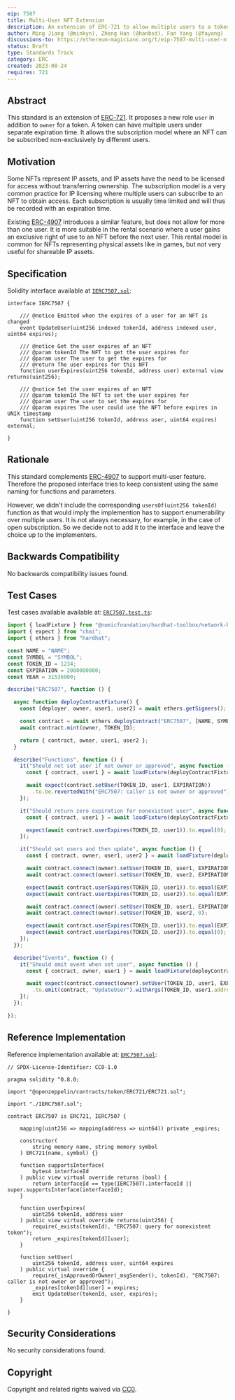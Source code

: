 ```yaml
---
eip: 7507
title: Multi-User NFT Extension
description: An extension of ERC-721 to allow multiple users to a token with restricted permissions.
author: Ming Jiang (@minkyn), Zheng Han (@hanbsd), Fan Yang (@fayang)
discussions-to: https://ethereum-magicians.org/t/eip-7507-multi-user-nft-extension/15660
status: Draft
type: Standards Track
category: ERC
created: 2023-08-24
requires: 721
---
```


## Abstract

This standard is an extension of [ERC-721](https://eips.fyi/721). It proposes a new role `user` in addition to `owner` for a token. A token can have multiple users under separate expiration time. It allows the subscription model where an NFT can be subscribed non-exclusively by different users.

## Motivation

Some NFTs represent IP assets, and IP assets have the need to be licensed for access without transferring ownership. The subscription model is a very common practice for IP licensing where multiple users can subscribe to an NFT to obtain access. Each subscription is usually time limited and will thus be recorded with an expiration time.

Existing [ERC-4907](https://eips.fyi/4907) introduces a similar feature, but does not allow for more than one user. It is more suitable in the rental scenario where a user gains an exclusive right of use to an NFT before the next user. This rental model is common for NFTs representing physical assets like in games, but not very useful for shareable IP assets.

## Specification

Solidity interface available at [`IERC7507.sol`](./assets/contracts/IERC7507.sol):

```solidity
interface IERC7507 {

    /// @notice Emitted when the expires of a user for an NFT is changed
    event UpdateUser(uint256 indexed tokenId, address indexed user, uint64 expires);

    /// @notice Get the user expires of an NFT
    /// @param tokenId The NFT to get the user expires for
    /// @param user The user to get the expires for
    /// @return The user expires for this NFT
    function userExpires(uint256 tokenId, address user) external view returns(uint256);

    /// @notice Set the user expires of an NFT
    /// @param tokenId The NFT to set the user expires for
    /// @param user The user to set the expires for
    /// @param expires The user could use the NFT before expires in UNIX timestamp
    function setUser(uint256 tokenId, address user, uint64 expires) external;

}
```

## Rationale

This standard complements [ERC-4907](https://eips.fyi/4907) to support multi-user feature. Therefore the proposed interface tries to keep consistent using the same naming for functions and parameters.

However, we didn't include the corresponding `usersOf(uint256 tokenId)` function as that would imply the implemention has to support enumerability over multiple users. It is not always necessary, for example, in the case of open subscription. So we decide not to add it to the interface and leave the choice up to the implementers.

## Backwards Compatibility

No backwards compatibility issues found.

## Test Cases

Test cases available available at: [`ERC7507.test.ts`](./assets/test/ERC7507.test.ts):

```typescript
import { loadFixture } from "@nomicfoundation/hardhat-toolbox/network-helpers";
import { expect } from "chai";
import { ethers } from "hardhat";

const NAME = "NAME";
const SYMBOL = "SYMBOL";
const TOKEN_ID = 1234;
const EXPIRATION = 2000000000;
const YEAR = 31536000;

describe("ERC7507", function () {

  async function deployContractFixture() {
    const [deployer, owner, user1, user2] = await ethers.getSigners();

    const contract = await ethers.deployContract("ERC7507", [NAME, SYMBOL], deployer);
    await contract.mint(owner, TOKEN_ID);

    return { contract, owner, user1, user2 };
  }

  describe("Functions", function () {
    it("Should not set user if not owner or approved", async function () {
      const { contract, user1 } = await loadFixture(deployContractFixture);

      await expect(contract.setUser(TOKEN_ID, user1, EXPIRATION))
        .to.be.revertedWith("ERC7507: caller is not owner or approved");
    });

    it("Should return zero expiration for nonexistent user", async function () {
      const { contract, user1 } = await loadFixture(deployContractFixture);

      expect(await contract.userExpires(TOKEN_ID, user1)).to.equal(0);
    });

    it("Should set users and then update", async function () {
      const { contract, owner, user1, user2 } = await loadFixture(deployContractFixture);

      await contract.connect(owner).setUser(TOKEN_ID, user1, EXPIRATION);
      await contract.connect(owner).setUser(TOKEN_ID, user2, EXPIRATION);

      expect(await contract.userExpires(TOKEN_ID, user1)).to.equal(EXPIRATION);
      expect(await contract.userExpires(TOKEN_ID, user2)).to.equal(EXPIRATION);

      await contract.connect(owner).setUser(TOKEN_ID, user1, EXPIRATION + YEAR);
      await contract.connect(owner).setUser(TOKEN_ID, user2, 0);

      expect(await contract.userExpires(TOKEN_ID, user1)).to.equal(EXPIRATION + YEAR);
      expect(await contract.userExpires(TOKEN_ID, user2)).to.equal(0);
    });
  });

  describe("Events", function () {
    it("Should emit event when set user", async function () {
      const { contract, owner, user1 } = await loadFixture(deployContractFixture);

      await expect(contract.connect(owner).setUser(TOKEN_ID, user1, EXPIRATION))
        .to.emit(contract, "UpdateUser").withArgs(TOKEN_ID, user1.address, EXPIRATION);
    });
  });

});
```

## Reference Implementation

Reference implementation available at: [`ERC7507.sol`](./assets/contracts/ERC7507.sol):

```solidity
// SPDX-License-Identifier: CC0-1.0

pragma solidity ^0.8.0;

import "@openzeppelin/contracts/token/ERC721/ERC721.sol";

import "./IERC7507.sol";

contract ERC7507 is ERC721, IERC7507 {

    mapping(uint256 => mapping(address => uint64)) private _expires;

    constructor(
        string memory name, string memory symbol
    ) ERC721(name, symbol) {}

    function supportsInterface(
        bytes4 interfaceId
    ) public view virtual override returns (bool) {
        return interfaceId == type(IERC7507).interfaceId || super.supportsInterface(interfaceId);
    }

    function userExpires(
        uint256 tokenId, address user
    ) public view virtual override returns(uint256) {
        require(_exists(tokenId), "ERC7507: query for nonexistent token");
        return _expires[tokenId][user];
    }

    function setUser(
        uint256 tokenId, address user, uint64 expires
    ) public virtual override {
        require(_isApprovedOrOwner(_msgSender(), tokenId), "ERC7507: caller is not owner or approved");
        _expires[tokenId][user] = expires;
        emit UpdateUser(tokenId, user, expires);
    }

}
```

## Security Considerations

No security considerations found.

## Copyright

Copyright and related rights waived via [CC0](/LICENSE.md).
